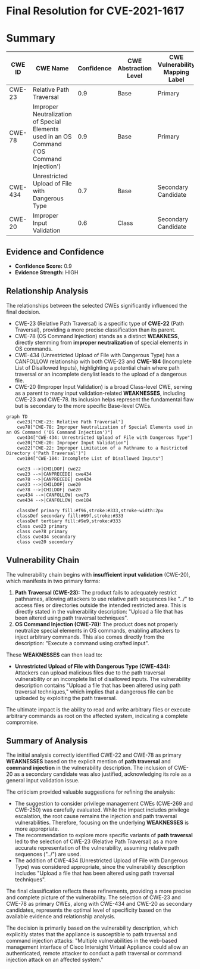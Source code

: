 # Final Resolution for CVE-2021-1617

# Summary
| CWE ID | CWE Name | Confidence | CWE Abstraction Level | CWE Vulnerability Mapping Label | CWE-Vulnerability Mapping Notes |
|---|---|---|---|---|---|
| CWE-23 | Relative Path Traversal | 0.9 | Base | Primary | Allowed |
| CWE-78 | Improper Neutralization of Special Elements used in an OS Command ('OS Command Injection') | 0.9 | Base | Primary | Allowed |
| CWE-434 | Unrestricted Upload of File with Dangerous Type | 0.7 | Base | Secondary Candidate | Allowed |
| CWE-20 | Improper Input Validation | 0.6 | Class | Secondary Candidate | Discouraged |

## Evidence and Confidence

*   **Confidence Score:** 0.9
*   **Evidence Strength:** HIGH

## Relationship Analysis
The relationships between the selected CWEs significantly influenced the final decision.

*   CWE-23 (Relative Path Traversal) is a specific type of **CWE-22** (Path Traversal), providing a more precise classification than its parent.
*   CWE-78 (OS Command Injection) stands as a distinct **WEAKNESS**, directly stemming from **improper neutralization** of special elements in OS commands.
*   CWE-434 (Unrestricted Upload of File with Dangerous Type) has a CANFOLLOW relationship with both CWE-23 and **CWE-184** (Incomplete List of Disallowed Inputs), highlighting a potential chain where path traversal or an incomplete denylist leads to the upload of a dangerous file.
*   CWE-20 (Improper Input Validation) is a broad Class-level CWE, serving as a parent to many input validation-related **WEAKNESSES**, including CWE-23 and CWE-78. Its inclusion helps represent the fundamental flaw but is secondary to the more specific Base-level CWEs.

```mermaid
graph TD
    cwe23["CWE-23: Relative Path Traversal"]
    cwe78["CWE-78: Improper Neutralization of Special Elements used in an OS Command ('OS Command Injection')"]
    cwe434["CWE-434: Unrestricted Upload of File with Dangerous Type"]
    cwe20["CWE-20: Improper Input Validation"]
    cwe22["CWE-22: Improper Limitation of a Pathname to a Restricted Directory ('Path Traversal')"]
    cwe184["CWE-184: Incomplete List of Disallowed Inputs"]

    cwe23 -->|CHILDOF| cwe22
    cwe23 -->|CANPRECEDE| cwe434
    cwe78 -->|CANPRECEDE| cwe434
    cwe23 -->|CHILDOF| cwe20
    cwe78 -->|CHILDOF| cwe20
    cwe434 -->|CANFOLLOW| cwe73
    cwe434 -->|CANFOLLOW| cwe184

    classDef primary fill:#f96,stroke:#333,stroke-width:2px
    classDef secondary fill:#69f,stroke:#333
    classDef tertiary fill:#9e9,stroke:#333
    class cwe23 primary
    class cwe78 primary
    class cwe434 secondary
    class cwe20 secondary
```

## Vulnerability Chain
The vulnerability chain begins with **insufficient input validation** (CWE-20), which manifests in two primary forms:

1.  **Path Traversal (CWE-23):** The product fails to adequately restrict pathnames, allowing attackers to use relative path sequences like "../" to access files or directories outside the intended restricted area. This is directly stated in the vulnerability description: "Upload a file that has been altered using path traversal techniques".
2.  **OS Command Injection (CWE-78):** The product does not properly neutralize special elements in OS commands, enabling attackers to inject arbitrary commands. This also comes directly from the description: "Execute a command using crafted input".

These **WEAKNESSES** can then lead to:
* **Unrestricted Upload of File with Dangerous Type (CWE-434):** Attackers can upload malicious files due to the path traversal vulnerability or an incomplete list of disallowed inputs. The vulnerability description contains "Upload a file that has been altered using path traversal techniques," which implies that a dangerous file can be uploaded by exploiting the path traversal.

The ultimate impact is the ability to read and write arbitrary files or execute arbitrary commands as root on the affected system, indicating a complete compromise.

## Summary of Analysis
The initial analysis correctly identified CWE-22 and CWE-78 as primary **WEAKNESSES** based on the explicit mention of **path traversal** and **command injection** in the vulnerability description. The inclusion of CWE-20 as a secondary candidate was also justified, acknowledging its role as a general input validation issue.

The criticism provided valuable suggestions for refining the analysis:

*   The suggestion to consider privilege management CWEs (CWE-269 and CWE-250) was carefully evaluated. While the impact includes privilege escalation, the root cause remains the injection and path traversal vulnerabilities. Therefore, focusing on the underlying **WEAKNESSES** is more appropriate.
*   The recommendation to explore more specific variants of **path traversal** led to the selection of CWE-23 (Relative Path Traversal) as a more accurate representation of the vulnerability, assuming relative path sequences ("../") are used.
*   The addition of CWE-434 (Unrestricted Upload of File with Dangerous Type) was considered appropriate, since the vulnerability description includes "Upload a file that has been altered using path traversal techniques".

The final classification reflects these refinements, providing a more precise and complete picture of the vulnerability. The selection of CWE-23 and CWE-78 as primary CWEs, along with CWE-434 and CWE-20 as secondary candidates, represents the optimal level of specificity based on the available evidence and relationship analysis.

The decision is primarily based on the vulnerability description, which explicitly states that the appliance is susceptible to path traversal and command injection attacks: "Multiple vulnerabilities in the web-based management interface of Cisco Intersight Virtual Appliance could allow an authenticated, remote attacker to conduct a path traversal or command injection attack on an affected system."